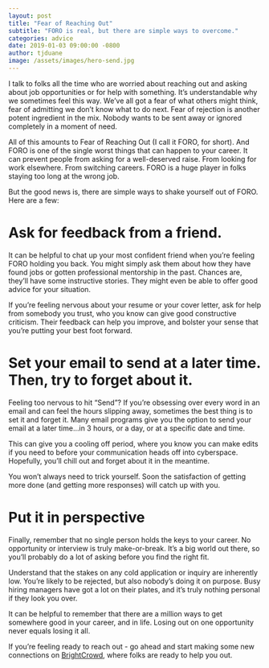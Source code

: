 ```yaml
---
layout: post
title: "Fear of Reaching Out"
subtitle: "FORO is real, but there are simple ways to overcome."
categories: advice
date: 2019-01-03 09:00:00 -0800
author: tjduane
image: /assets/images/hero-send.jpg
---
```


I talk to folks all the time who are worried about reaching out and asking about job opportunities or for help with something. It’s understandable why we sometimes feel this way. We’ve all got a fear of what others might think, fear of admitting we don’t know what to do next. Fear of rejection is another potent ingredient in the mix. Nobody wants to be sent away or ignored completely in a  moment of need.

All of this amounts to Fear of Reaching Out (I call it FORO, for short). And FORO is one of the single worst things that can happen to your career. It can prevent people from asking for a well-deserved raise. From looking for work elsewhere. From switching careers. FORO is a huge player in folks staying too long at the wrong job.

But the good news is, there are simple ways to shake yourself out of FORO. Here are a few:

# Ask for feedback from a friend.

It can be helpful to chat up your most confident friend when you’re feeling FORO holding you back. You might simply ask them about how they have found jobs or gotten professional mentorship in the past. Chances are, they’ll have some instructive stories. They might even be able to offer good advice for your situation.

If you’re feeling nervous about your resume or  your cover letter, ask for help from somebody you trust, who you know can give good constructive criticism. Their feedback can help you improve, and bolster your sense that you’re putting your best foot forward.

# Set your email to send at a later time. Then, try to forget about it.

Feeling too nervous to hit “Send”? If you’re obsessing over every word in an email and can feel the hours slipping away, sometimes the best thing is to set it and forget it. Many email programs give you the option to send your email at a later time...in 3 hours, or a day, or at a specific date and time.

This can give you a cooling off period, where you know you can make edits if you need to before your communication heads off into cyberspace. Hopefully, you’ll chill out and forget about it in the meantime.

You won’t always need to trick yourself. Soon the satisfaction of getting more done (and getting more responses) will catch up with you.

# Put it in perspective

Finally, remember that no single person holds the keys to your career. No opportunity or interview is truly make-or-break. It’s a big world out there, so you’ll probably do a lot of asking before you find the right fit.

Understand that the stakes on any cold application or inquiry are inherently low. You’re likely to be rejected, but also nobody’s doing it on purpose. Busy hiring managers have got a lot on their plates, and it’s truly nothing personal if they look you over.

It can be helpful to remember that there are a million ways to get somewhere good in your career, and in life. Losing out on one opportunity never equals losing it all.

If you’re feeling ready to reach out - go ahead and start making some new connections on [BrightCrowd], where folks are ready to help you out.


[BrightCrowd]: https://brightcrowd.com
